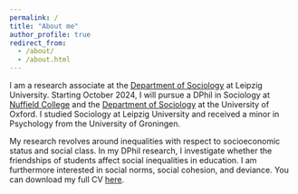 ```yaml
---
permalink: /
title: "About me"
author_profile: true
redirect_from:
  - /about/
  - /about.html
---
```


I am a research associate at the [Department of Sociology](https://www.sozphil.uni-leipzig.de/en/institute-of-sociology?duid=52&cHash=8c742c73e79e13bf97cb951b64efc0f0) at Leipzig University. Starting October 2024, I will pursue a DPhil in Sociology at [Nuffield College](https://www.nuffield.ox.ac.uk/) and the [Department of Sociology](https://www.sociology.ox.ac.uk/home) at the University of Oxford. I studied Sociology at Leipzig University and received a minor in Psychology from the University of Groningen.

My research revolves around inequalities with respect to socioeconomic status and social class. In my DPhil research, I investigate whether the friendships of students affect social inequalities in education. I am furthermore interested in social norms, social cohesion, and deviance. You can download my full CV [here](https://github.com/TillHovestadt/CV/raw/main/CV_Hovestadt_EN.pdf").
